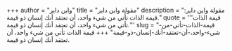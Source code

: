 +++
author = "واين داير"
title = "مقولة واين داير"
description = "مقولة واين داير: قيمة الذات تأتي من شيء واحد، أن تعتقد أنك إنسان ذو قيمة."
quote = '''قيمة الذات تأتي من شيء واحد، أن تعتقد أنك إنسان ذو قيمة.'''
slug = "قيمة-الذات-تأتي-من-شيء-واحد،-أن-تعتقد-أنك-إنسان-ذو-قيمة"
+++
قيمة الذات تأتي من شيء واحد، أن تعتقد أنك إنسان ذو قيمة.
